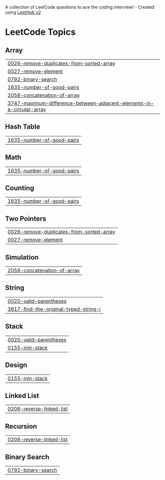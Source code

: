 A collection of LeetCode questions to ace the coding interview! - Created using [LeetHub v2](https://github.com/arunbhardwaj/LeetHub-2.0)
<!---LeetCode Topics Start-->
# LeetCode Topics
## Array
|  |
| ------- |
| [0026-remove-duplicates-from-sorted-array](https://github.com/JKhamzaev/leetcode/tree/master/0026-remove-duplicates-from-sorted-array) |
| [0027-remove-element](https://github.com/JKhamzaev/leetcode/tree/master/0027-remove-element) |
| [0792-binary-search](https://github.com/JKhamzaev/leetcode/tree/master/0792-binary-search) |
| [1635-number-of-good-pairs](https://github.com/JKhamzaev/leetcode/tree/master/1635-number-of-good-pairs) |
| [2058-concatenation-of-array](https://github.com/JKhamzaev/leetcode/tree/master/2058-concatenation-of-array) |
| [3747-maximum-difference-between-adjacent-elements-in-a-circular-array](https://github.com/JKhamzaev/leetcode/tree/master/3747-maximum-difference-between-adjacent-elements-in-a-circular-array) |
## Hash Table
|  |
| ------- |
| [1635-number-of-good-pairs](https://github.com/JKhamzaev/leetcode/tree/master/1635-number-of-good-pairs) |
## Math
|  |
| ------- |
| [1635-number-of-good-pairs](https://github.com/JKhamzaev/leetcode/tree/master/1635-number-of-good-pairs) |
## Counting
|  |
| ------- |
| [1635-number-of-good-pairs](https://github.com/JKhamzaev/leetcode/tree/master/1635-number-of-good-pairs) |
## Two Pointers
|  |
| ------- |
| [0026-remove-duplicates-from-sorted-array](https://github.com/JKhamzaev/leetcode/tree/master/0026-remove-duplicates-from-sorted-array) |
| [0027-remove-element](https://github.com/JKhamzaev/leetcode/tree/master/0027-remove-element) |
## Simulation
|  |
| ------- |
| [2058-concatenation-of-array](https://github.com/JKhamzaev/leetcode/tree/master/2058-concatenation-of-array) |
## String
|  |
| ------- |
| [0020-valid-parentheses](https://github.com/JKhamzaev/leetcode/tree/master/0020-valid-parentheses) |
| [3617-find-the-original-typed-string-i](https://github.com/JKhamzaev/leetcode/tree/master/3617-find-the-original-typed-string-i) |
## Stack
|  |
| ------- |
| [0020-valid-parentheses](https://github.com/JKhamzaev/leetcode/tree/master/0020-valid-parentheses) |
| [0155-min-stack](https://github.com/JKhamzaev/leetcode/tree/master/0155-min-stack) |
## Design
|  |
| ------- |
| [0155-min-stack](https://github.com/JKhamzaev/leetcode/tree/master/0155-min-stack) |
## Linked List
|  |
| ------- |
| [0206-reverse-linked-list](https://github.com/JKhamzaev/leetcode/tree/master/0206-reverse-linked-list) |
## Recursion
|  |
| ------- |
| [0206-reverse-linked-list](https://github.com/JKhamzaev/leetcode/tree/master/0206-reverse-linked-list) |
## Binary Search
|  |
| ------- |
| [0792-binary-search](https://github.com/JKhamzaev/leetcode/tree/master/0792-binary-search) |
<!---LeetCode Topics End-->